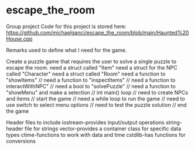 # escape_the_room
Group project
Code for this project is stored here: https://github.com/michaelganci/escape_the_room/blob/main/Haunted%20House.cpp

Remarks used to define what I need for the game.

Create a puzzle game that requires the user to solve a single puzzle to escape the room.
need a struct called "Item"
need a struct for the NPC called "Character"
need a struct called "Room"
need a function to "showItems"
// need a function to "inspectItems"
// need a function to interactWithNPC"
// need a bool to "solvePuzzle"
// need a function to "showMenu" and make a selection
// int main() loop
// need to create NPCs and items
// start the game
// need a while loop to run the game
// need to use switch to select menu options
// need to test the puzzle solution
// end the game

Header files to include
iostream-provides input/output operations
string-header file for strings
vector-provides a container class for specific data types
ctime-functions to work with data and time
cstdlib-has functions for conversions
